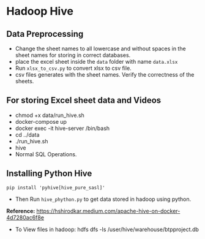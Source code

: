 # Hadoop Hive

## Data Preprocessing
* Change the sheet names to all lowercase and without spaces in the sheet names for storing in correct databases.
* place the excel sheet inside the `data` folder with name `data.xlsx`
* Run `xlsx_to_csv.py` to convert xlsx to csv file.
* csv files generates with the sheet names. Verify the correctness of the sheets.


## For storing Excel sheet data and Videos
* chmod +x data/run_hive.sh
*  docker-compose up
* docker exec -it hive-server /bin/bash
* cd ../data
* ./run_hive.sh
* hive
* Normal SQL Operations.

## Installing Python Hive
`pip install 'pyhive[hive_pure_sasl]'`

* Then Run `hive_phython.py` to get data stored in hadoop using python.

**Reference:** https://hshirodkar.medium.com/apache-hive-on-docker-4d7280ac6f8e

* To View files in hadoop: hdfs dfs -ls /user/hive/warehouse/btpproject.db
